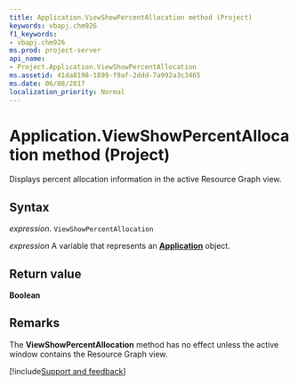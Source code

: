 ```yaml
---
title: Application.ViewShowPercentAllocation method (Project)
keywords: vbapj.chm926
f1_keywords:
- vbapj.chm926
ms.prod: project-server
api_name:
- Project.Application.ViewShowPercentAllocation
ms.assetid: 41da8198-1899-f9af-2ddd-7a992a3c3465
ms.date: 06/08/2017
localization_priority: Normal
---
```



# Application.ViewShowPercentAllocation method (Project)

Displays percent allocation information in the active Resource Graph view.


## Syntax

_expression_. `ViewShowPercentAllocation`

_expression_ A variable that represents an **[Application](Project.Application.md)** object.


## Return value

 **Boolean**


## Remarks

The  **ViewShowPercentAllocation** method has no effect unless the active window contains the Resource Graph view.

[!include[Support and feedback](~/includes/feedback-boilerplate.md)]